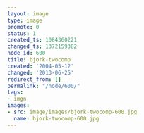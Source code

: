 ```yaml
---
layout: image
type: image
promote: 0
status: 1
created_ts: 1084360221
changed_ts: 1372159382
node_id: 600
title: bjork-twocomp
created: '2004-05-12'
changed: '2013-06-25'
redirect_from: []
permalink: "/node/600/"
tags:
- imgn
images:
- src: image/images/bjork-twocomp-600.jpg
  name: bjork-twocomp-600.jpg
---
```


